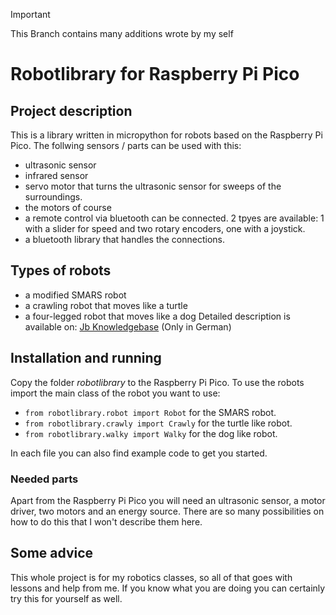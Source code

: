 > [!IMPORTANT]  
> This Branch contains many additions wrote by my self
# Robotlibrary for Raspberry Pi Pico
## Project description
This is a library written in micropython for robots based on the Raspberry Pi Pico. The follwing sensors / parts can be used with this: 
+ ultrasonic sensor
+ infrared sensor
+ servo motor that turns the ultrasonic sensor for sweeps of the surroundings.
+ the motors of course
+ a remote control via bluetooth can be connected. 2 tpyes are available: 1 with a slider for speed and two rotary encoders, one with a joystick.
+ a bluetooth library that handles the connections. 
## Types of robots
+ a modified SMARS robot
+ a crawling robot that moves like a turtle
+ a four-legged robot that moves like a dog
Detailed description is available on: [Jb Knowledgebase](https://bookstack.jb-net.eu/books/roboter) (Only in German)

## Installation and running
Copy the folder *robotlibrary* to the Raspberry Pi Pico. To use the robots import the main class of the robot you want to use: 

+ `from robotlibrary.robot import Robot` for the SMARS robot.
+ `from robotlibrary.crawly import Crawly` for the turtle like robot. 
+ `from robotlibrary.walky import Walky` for the dog like robot. 

In each file you can also find example code to get you started. 

### Needed parts
Apart from the Raspberry Pi Pico you will need an ultrasonic sensor, a motor driver, two motors and an energy source. There are so many possibilities on how to do this that I won't describe them here. 

## Some advice
This whole project is for my robotics classes, so all of that goes with lessons and help from me. If you know what you are doing you can certainly try this for yourself as well. 